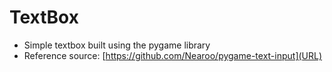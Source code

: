 # TextBox
- Simple textbox built using the pygame library
- Reference source: [https://github.com/Nearoo/pygame-text-input](URL)
